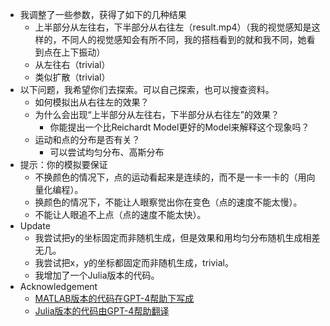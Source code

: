 * 我调整了一些参数，获得了如下的几种结果
  * 上半部分从左往右，下半部分从右往左（result.mp4）（我的视觉感知是这样的，不同人的视觉感知会有所不同，我的搭档看到的就和我不同，她看到点在上下振动）
  * 从左往右（trivial）
  * 类似扩散（trivial）
* 以下问题，我希望你们去探索。可以自己探索，也可以搜查资料。
  * 如何模拟出从右往左的效果？
  * 为什么会出现“上半部分从左往右，下半部分从右往左”的效果？
    * 你能提出一个比Reichardt Model更好的Model来解释这个现象吗？
  * 运动和点的分布是否有关？
    * 可以尝试均匀分布、高斯分布
* 提示：你的模拟要保证
  * 不换颜色的情况下，点的运动看起来是连续的，而不是一卡一卡的（用向量化编程）。
  * 换颜色的情况下，不能让人眼察觉出你在变色（点的速度不能太慢）。
  * 不能让人眼追不上点（点的速度不能太快）。
* Update
  * 我尝试把y的坐标固定而非随机生成，但是效果和用均匀分布随机生成相差无几。
  * 我尝试把x，y的坐标都固定而非随机生成，trivial。
  * 我增加了一个Julia版本的代码。
* Acknowledgement
  * [MATLAB版本的代码在GPT-4帮助下写成](https://chat.openai.com/share/ce5cebaa-964b-4ca8-b7a9-79d8dcaf4644)
  * [Julia版本的代码由GPT-4帮助翻译](https://chat.openai.com/share/b28cc6eb-ad08-4f52-9923-3474551afec9)